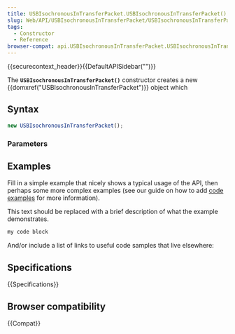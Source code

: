 ```yaml
---
title: USBIsochronousInTransferPacket.USBIsochronousInTransferPacket()
slug: Web/API/USBIsochronousInTransferPacket/USBIsochronousInTransferPacket
tags:
  - Constructor
  - Reference
browser-compat: api.USBIsochronousInTransferPacket.USBIsochronousInTransferPacket
---
```

{{securecontext_header}}{{DefaultAPISidebar("")}}

The **`USBIsochronousInTransferPacket()`** constructor creates a new {{domxref("USBIsochronousInTransferPacket")}} object which 

## Syntax

```js
new USBIsochronousInTransferPacket();
```

### Parameters



## Examples

Fill in a simple example that nicely shows a typical usage of the API, then perhaps some more complex examples (see our guide on how to add [code examples](/en-US/docs/MDN/Contribute/Structures/Code_examples) for more information).

This text should be replaced with a brief description of what the example demonstrates.

```js
my code block
```

And/or include a list of links to useful code samples that live elsewhere:

## Specifications

{{Specifications}}

## Browser compatibility

{{Compat}}

